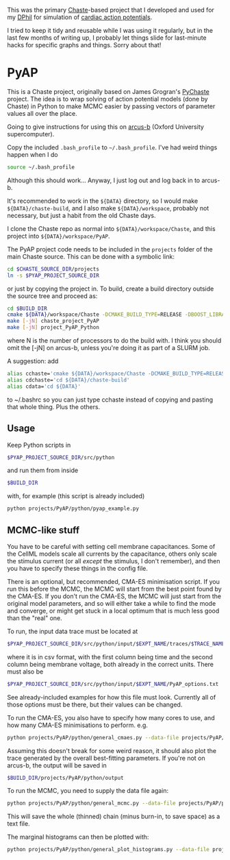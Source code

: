 This was the primary [Chaste](https://github.com/Chaste/Chaste)-based project that I developed and used for my [DPhil](https://rhjohnstone.github.io/dphil/) for simulation of [cardiac action potentials](https://en.wikipedia.org/wiki/Cardiac_action_potential).

I tried to keep it tidy and reusable while I was using it regularly, but in the last few months of writing up, I probably let things slide for last-minute hacks for specific graphs and things. Sorry about that!

# PyAP

This is a Chaste project, originally based on James Grogran's [PyChaste](https://github.com/jmsgrogan/PyChaste) project. The idea is to wrap solving of action potential models (done by Chaste) in Python to make MCMC easier by passing vectors of parameter values all over the place.

Going to give instructions for using this on [arcus-b](http://www.arc.ox.ac.uk/content/arcus-phase-b) (Oxford University supercomputer).

Copy the included `.bash_profile` to `~/.bash_profile`. I've had weird things happen when I do

```bash
source ~/.bash_profile
```

Although this should work... Anyway, I just log out and log back in to arcus-b.

It's recommended to work in the `${DATA}` directory, so I would make `${DATA}/chaste-build`, and I also make `${DATA}/workspace`, probably not necessary, but just a habit from the old Chaste days.

I clone the Chaste repo as normal into `${DATA}/workspace/Chaste`, and this project into `${DATA}/workspace/PyAP`.

The PyAP project code needs to be included in the `projects` folder of the main Chaste source. This can be done with a symbolic link:

```bash
cd $CHASTE_SOURCE_DIR/projects
ln -s $PYAP_PROJECT_SOURCE_DIR
```

or just by copying the project in. To build, create a build directory outside the source tree and proceed as:

```bash
cd $BUILD_DIR
cmake ${DATA}/workspace/Chaste -DCMAKE_BUILD_TYPE=RELEASE -DBOOST_LIBRARYDIR=/system/software/linux-x86_64/lib/boost/1_58_0/lib -DBOOST_INCLUDEDIR=/system/software/linux-x86_64/lib/boost/1_58_0/include -DBoost_NO_SYSTEM_PATHS=BOOL:ON -DBoost_NO_BOOST_CMAKE=BOOL:ON -DXERCESC_LIBRARY=/system/software/linux-x86_64/xerces-c/3.3.1/lib/libxerces-c.so -DXERCESC_INCLUDE=/system/software/linux-x86_64/xerces-c/3.3.1/include/ -DXSD_EXECUTABLE=/system/software/linux-x86_64/lib/xsd/3.3.0-1/bin/xsd -DChaste_ERROR_ON_WARNING=OFF -DChaste_USE_CVODE:BOOL=ON -DSUNDIALS_INCLUDE_DIR=/system/software/arcus-b/lib/sundials/mvapich2-2.0.1/2.5.0/double/include/sundials -DXSD_INCLUDE_DIR=/system/software/linux-x86_64/lib/xsd/3.3.0-1/include -DSUNDIALS_sundials_nvecserial_LIBRARY=/system/software/linux-x86_64/lib/cvode/2.7.0/lib/libsundials_nvecserial.so -DSUNDIALS_sundials_cvode_LIBRARY=/system/software/linux-x86_64/lib/cvode/2.7.0/lib/libsundials_cvode.so
make [-jN] chaste_project_PyAP
make [-jN] project_PyAP_Python
```

where N is the number of processors to do the build with. I think you should omit the [-jN] on arcus-b, unless you're doing it as part of a SLURM job.

A suggestion: add
```bash
alias cchaste='cmake ${DATA}/workspace/Chaste -DCMAKE_BUILD_TYPE=RELEASE -DBOOST_LIBRARYDIR=/system/software/linux-x86_64/lib/boost/1_58_0/lib -DBOOST_INCLUDEDIR=/system/software/linux-x86_64/lib/boost/1_58_0/include -DBoost_NO_SYSTEM_PATHS=BOOL:ON -DBoost_NO_BOOST_CMAKE=BOOL:ON -DXERCESC_LIBRARY=/system/software/linux-x86_64/xerces-c/3.3.1/lib/libxerces-c.so -DXERCESC_INCLUDE=/system/software/linux-x86_64/xerces-c/3.3.1/include/ -DXSD_EXECUTABLE=/system/software/linux-x86_64/lib/xsd/3.3.0-1/bin/xsd -DChaste_ERROR_ON_WARNING=OFF -DChaste_USE_CVODE:BOOL=ON -DSUNDIALS_INCLUDE_DIR=/system/software/arcus-b/lib/sundials/mvapich2-2.0.1/2.5.0/double/include/sundials -DXSD_INCLUDE_DIR=/system/software/linux-x86_64/lib/xsd/3.3.0-1/include -DSUNDIALS_sundials_nvecserial_LIBRARY=/system/software/linux-x86_64/lib/cvode/2.7.0/lib/libsundials_nvecserial.so -DSUNDIALS_sundials_cvode_LIBRARY=/system/software/linux-x86_64/lib/cvode/2.7.0/lib/libsundials_cvode.so'
alias cdchaste='cd ${DATA}/chaste-build'
alias cdata='cd ${DATA}'
```

to ~/.bashrc so you can just type cchaste instead of copying and pasting that whole thing. Plus the others.

## Usage

Keep Python scripts in
```bash
$PYAP_PROJECT_SOURCE_DIR/src/python
```

and run them from inside
```bash
$BUILD_DIR
```

with, for example (this script is already included)
```bash
python projects/PyAP/python/pyap_example.py
```

## MCMC-like stuff

You have to be careful with setting cell membrane capacitances. Some of the CellML models scale all currents by the capacitance, others only scale the stimulus current (or all _except_ the stimulus, I don't remember), and then you have to specify these things in the config file.

There is an optional, but recommended, CMA-ES minimisation script. If you run this before the MCMC, the MCMC will start from the best point found by the CMA-ES. If you don't run the CMA-ES, the MCMC will just start from the original model parameters, and so will either take a while to find the mode and converge, or might get stuck in a local optimum that is much less good than the "real" one.

To run, the input data trace must be located at
```bash
$PYAP_PROJECT_SOURCE_DIR/src/python/input/$EXPT_NAME/traces/$TRACE_NAME.csv
```
where it is in csv format, with the first column being time and the second column being membrane voltage, both already in the correct units.
There must also be

```bash
$PYAP_PROJECT_SOURCE_DIR/src/python/input/$EXPT_NAME/PyAP_options.txt
```
See already-included examples for how this file must look. Currently all of those options must be there, but their values can be changed.

To run the CMA-ES, you also have to specify how many cores to use, and how many CMA-ES minimisations to perform. e.g.
```bash
python projects/PyAP/python/general_cmaes.py --data-file projects/PyAP/python/input/$EXPT_NAME/traces/$TRACE_NAME.csv --num-cores 3 --num-runs 9
```
Assuming this doesn't break for some weird reason, it should also plot the trace generated by the overall best-fitting parameters.
If you're not on arcus-b, the output will be saved in
```bash
$BUILD_DIR/projects/PyAP/python/output
```

To run the MCMC, you need to supply the data file again:
```bash
python projects/PyAP/python/general_mcmc.py --data-file projects/PyAP/python/input/$EXPT_NAME/traces/$TRACE_NAME.csv
```
This will save the whole (thinned) chain (minus burn-in, to save space) as a text file.

The marginal histograms can then be plotted with:
```bash
python projects/PyAP/python/general_plot_histograms.py --data-file projects/PyAP/python/input/$EXPT_NAME/traces/$TRACE_NAME.csv
```
